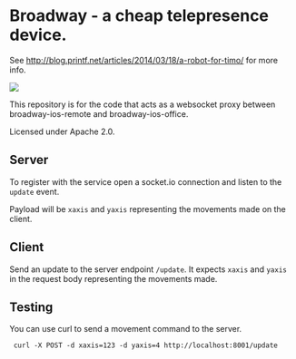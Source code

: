 # Broadway - a cheap telepresence device.

See http://blog.printf.net/articles/2014/03/18/a-robot-for-timo/ for more info.

<img src="http://chris.printf.net/jolvoy.gif"/>

This repository is for the code that acts as a websocket proxy between
broadway-ios-remote and broadway-ios-office.

Licensed under Apache 2.0.

## Server

To register with the service open a socket.io connection and listen to the
`update` event.

Payload will be `xaxis` and `yaxis` representing the movements made on the
client.

## Client

Send an update to the server endpoint `/update`. It expects `xaxis` and `yaxis` in the request body representing the movements made.

## Testing

You can use curl to send a movement command to the server.

     curl -X POST -d xaxis=123 -d yaxis=4 http://localhost:8001/update
